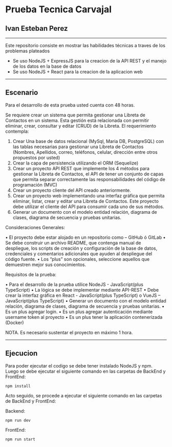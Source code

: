 # Prueba Tecnica Carvajal

## Ivan Esteban Perez

---

Este repositorio consiste en mostrar las habilidades técnicas a traves de los problemas plateados

- Se uso NodeJS + ExpressJS para la creacion de la API REST y el manejo de los datos en la base de datos
- Se uso NodeJS + React para la creacion de la aplicacion web


---
## Escenario

Para el desarrollo de esta prueba usted cuenta con 48 horas.

Se requiere crear un sistema que permita gestionar una Libreta de Contactos en un sistema. Esta gestión está relacionada con permitir eliminar, crear, consultar y editar (CRUD) de la Libreta. El requerimiento contempla: 

1.	Crear Una base de datos relacional (MySql, Maria DB, PostgreSQL) con las tablas necesarias para gestionar una Libreta de Contactos (Nombres, Apellidos, correo, teléfonos, celular, dirección entre otros propuestos por usted) 
2.	Crear la capa de persistencia utilizando el ORM (Sequelize)
3.	Crear un proyecto API REST que implemente los 4 métodos para gestionar la Libreta de Contactos, el API de tener un conjunto de capas que permita separar correctamente las responsabilidades del código de programación (MVC)
4.	Crear un proyecto cliente del API creado anteriormente. 
5.	Crear un proyecto web implementando una interfaz gráfica que permita eliminar, listar, crear y editar una Libreta de Contactos. Este proyecto debe utilizar el cliente del API para consumir cada uno de sus métodos. 
6.	Generar un documento con el modelo entidad relación, diagrama de clases, diagrama de secuencia y pruebas unitarias. 

Consideraciones Generales:
 
•	El proyecto debe estar alojado en un repositorio como – GitHub ó GitLab 
•	Se debe construir un archivo README, que contenga manual de despliegue, los scripts de creación y configuración de la base de datos, credenciales y comentarios adicionales que ayuden al despliegue del código fuente. 
•	Los “plus” son opcionales, seleccione aquellos que demuestren mejor sus conocimientos. 

Requisitos de la prueba: 

•	Para el desarrollo de la prueba utilice NodeJS - JavaScript(plus TypeScript)
•	La lógica se debe implementar mediante API-REST 
•	Debe crear la interfaz gráfica en React - JavaScript(plus TypeScript) o VueJS – JavaScript(plus TypeScript) 
•	Generar un documento con el modelo entidad relación, diagrama de clases, diagrama de secuencia y pruebas unitarias. 
•	Es un plus agregar login. 
•	Es un plus agregar autenticación mediante username token al proyecto 
•	Es un plus tener la aplicación contenerizada (Docker)

NOTA. Es necesario sustentar el proyecto en máximo 1 hora. 

---
## Ejecucion

Para poder ejecutar el codigo se debe tener instalado NodeJS y npm. Luego se debe ejecutar el siguiente comando en las carpetas de BackEnd y FrontEnd:

```
npm install
```

Acto seguido, se procede a ejecutar el siguiente comando en las carpetas de BackEnd y FrontEnd:

Backend:
```
npm run dev
```

FrontEnd:
```
npm run start
```


